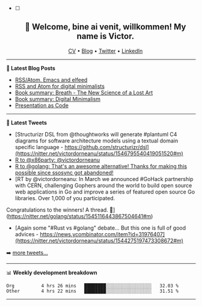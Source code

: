   - [ ] <h2 align="center">👋 Welcome, bine ai venit, willkommen! My name is Victor. </h2>
                    <p align="center">
                    <a href="https://dornea.nu/cv">CV</a> •
                    <a href="https://blog.dornea.nu">Blog</a> •
                    <a href="https://twitter.com/victordorneanu">Twitter</a> •
                    <a href="https://www.linkedin.com/in/victor-dorneanu/">LinkedIn</a> 
                    </p>

  <!--
  **dorneanu/dorneanu** is a ✨ _special_ ✨ repository because its `README.md` (this file) appears on your GitHub profile.

  Here are some ideas to get you started:

  - 🔭 I’m currently working on ...
  - 🌱 I’m currently learning ...
  - 👯 I’m looking to collaborate on ...
  - 🤔 I’m looking for help with ...
  - 💬 Ask me about ...
  - 📫 How to reach me: ...
  - 😄 Pronouns: ...
  - ⚡ Fun fact: ...
  -->

  ---

  **📝 Latest Blog Posts**

  <!-- BLOG-POST-LIST:START -->
- [RSS/Atom, Emacs and elfeed](https://blog.dornea.nu/2022/06/29/rss/atom-emacs-and-elfeed/)
- [RSS and Atom for digital minimalists](https://blog.dornea.nu/2022/06/13/rss-and-atom-for-digital-minimalists/)
- [Book summary: Breath - The New Science of a Lost Art](https://blog.dornea.nu/2022/05/30/book-summary-breath-the-new-science-of-a-lost-art/)
- [Book summary: Digital Minimalism](https://blog.dornea.nu/2022/05/02/book-summary-digital-minimalism/)
- [Presentation as Code](https://blog.dornea.nu/2022/01/19/presentation-as-code/)
<!-- BLOG-POST-LIST:END -->

  ---

  **📱 Latest Tweets**

  <!-- TWITTER:START -->
- [Structurizr DSL from @thoughtworks will generate #plantuml C4 diagrams for software architecture models using a textual domain specific language  - https://github.com/structurizr/dsl](https://nitter.net/victordorneanu/status/1546795540419051520#m)
- [R to @x86party: @victordorneanu](https://nitter.net/secalert/status/1546391115552759808#m)
- [R to @golang: That&#39;s an awesome alternative! Thanks for making this possible since ssosync got abandoned!](https://nitter.net/victordorneanu/status/1545290579738824706#m)
- [RT by @victordorneanu: In March we announced #GoHack partnership with CERN, challenging Gophers around the world to build open source web applications in Go and improve a series of featured open source Go libraries. Over 1,000 of you participated. 

Congratulations to the winners! A thread. 🧵](https://nitter.net/golang/status/1545116443867504641#m)
- [Again some &quot;#Rust vs #golang&quot; debate... But this one is full of good advices - https://news.ycombinator.com/item?id=31976407](https://nitter.net/victordorneanu/status/1544275197473308672#m)
<!-- TWITTER:END -->

  ➡️ [more tweets...](https://twitter.com/victordorneanu)

  ---

  📊 **Weekly development breakdown**

  <!--START_SECTION:waka-->

```text
Org          4 hrs 26 mins   ████████░░░░░░░░░░░░░░░░░   32.03 %
Other        4 hrs 22 mins   ████████░░░░░░░░░░░░░░░░░   31.51 %
```

<!--END_SECTION:waka-->

  ---
